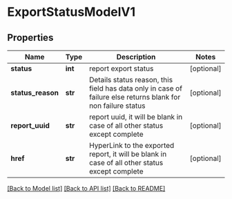 # ExportStatusModelV1

## Properties
Name | Type | Description | Notes
------------ | ------------- | ------------- | -------------
**status** | **int** | report export status | [optional] 
**status_reason** | **str** | Details status reason, this field has data only in case of failure else returns blank for non failure status | [optional] 
**report_uuid** | **str** | report uuid, it will be blank in case of all other status except complete | [optional] 
**href** | **str** | HyperLink to the exported report, it will be blank in case of all other status except complete | [optional] 

[[Back to Model list]](../README.md#documentation-for-models) [[Back to API list]](../README.md#documentation-for-api-endpoints) [[Back to README]](../README.md)


